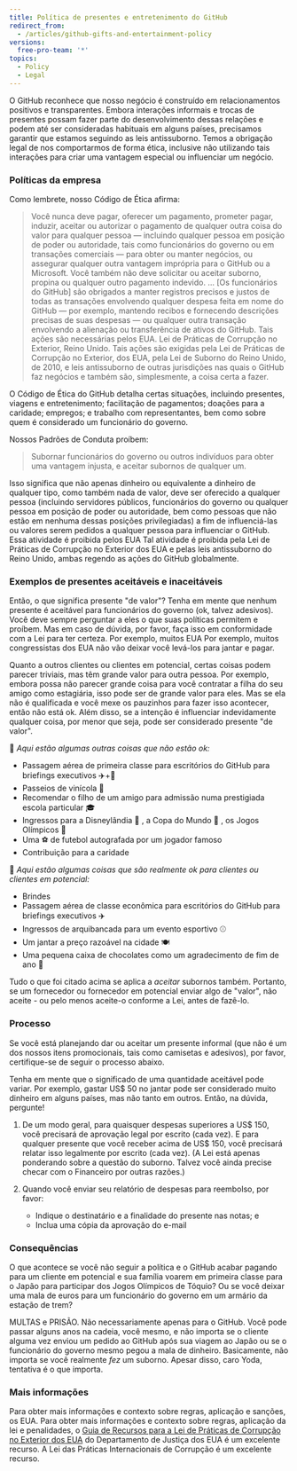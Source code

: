 ```yaml
---
title: Política de presentes e entretenimento do GitHub
redirect_from:
  - /articles/github-gifts-and-entertainment-policy
versions:
  free-pro-team: '*'
topics:
  - Policy
  - Legal
---
```


O GitHub reconhece que nosso negócio é construído em relacionamentos positivos e transparentes. Embora interações informais e trocas de presentes possam fazer parte do desenvolvimento dessas relações e podem até ser consideradas habituais em alguns países, precisamos garantir que estamos seguindo as leis antissuborno. Temos a obrigação legal de nos comportarmos de forma ética, inclusive não utilizando tais interações para criar uma vantagem especial ou influenciar um negócio.

### Políticas da empresa
Como lembrete, nosso Código de Ética afirma:
> Você nunca deve pagar, oferecer um pagamento, prometer pagar, induzir, aceitar ou autorizar o pagamento de qualquer outra coisa do valor para qualquer pessoa — incluindo qualquer pessoa em posição de poder ou autoridade, tais como funcionários do governo ou em transações comerciais — para obter ou manter negócios, ou assegurar qualquer outra vantagem imprópria para o GitHub ou a Microsoft. Você também não deve solicitar ou aceitar suborno, propina ou qualquer outro pagamento indevido. ... [Os funcionários do GitHub] são obrigados a manter registros precisos e justos de todas as transações envolvendo qualquer despesa feita em nome do GitHub — por exemplo, mantendo recibos e fornecendo descrições precisas de suas despesas — ou qualquer outra transação envolvendo a alienação ou transferência de ativos do GitHub. Tais ações são necessárias pelos EUA. Lei de Práticas de Corrupção no Exterior, Reino Unido. Tais ações são exigidas pela Lei de Práticas de Corrupção no Exterior, dos EUA, pela Lei de Suborno do Reino Unido, de 2010, e leis antissuborno de outras jurisdições nas quais o GitHub faz negócios e também são, simplesmente, a coisa certa a fazer.

O Código de Ética do GitHub detalha certas situações, incluindo presentes, viagens e entretenimento; facilitação de pagamentos; doações para a caridade; empregos; e trabalho com representantes, bem como sobre quem é considerado um funcionário do governo.

Nossos Padrões de Conduta proíbem:
> Subornar funcionários do governo ou outros indivíduos para obter uma vantagem injusta, e aceitar subornos de qualquer um.

Isso significa que não apenas dinheiro ou equivalente a dinheiro de qualquer tipo, como também nada de valor, deve ser oferecido a qualquer pessoa (incluindo servidores públicos, funcionários do governo ou qualquer pessoa em posição de poder ou autoridade, bem como pessoas que não estão em nenhuma dessas posições privilegiadas) a fim de influenciá-las ou valores serem pedidos a qualquer pessoa para influenciar o GitHub. Essa atividade é proibida pelos EUA Tal atividade é proibida pela Lei de Práticas de Corrupção no Exterior dos EUA e pelas leis antissuborno do Reino Unido, ambas regendo as ações do GitHub globalmente.

### Exemplos de presentes aceitáveis e inaceitáveis
Então, o que significa presente "de valor"? Tenha em mente que nenhum presente é aceitável para funcionários do governo (ok, talvez adesivos). Você deve sempre perguntar a eles o que suas políticas permitem e proíbem. Mas em caso de dúvida, por favor, faça isso em conformidade com a Lei para ter certeza. Por exemplo, muitos EUA Por exemplo, muitos congressistas dos EUA não vão deixar você levá-los para jantar e pagar.

Quanto a outros clientes ou clientes em potencial, certas coisas podem parecer triviais, mas têm grande valor para outra pessoa. Por exemplo, embora possa não parecer grande coisa para você contratar a filha do seu amigo como estagiária, isso pode ser de grande valor para eles. Mas se ela não é qualificada e você mexe os pauzinhos para fazer isso acontecer, então não está ok. Além disso, se a intenção é influenciar indevidamente qualquer coisa, por menor que seja, pode ser considerado presente "de valor".

🙅 _Aqui estão algumas outras coisas que não estão ok:_

- Passagem aérea de primeira classe para escritórios do GitHub para briefings executivos ✈️+🍾
- Passeios de vinícola 🍷
- Recomendar o filho de um amigo para admissão numa prestigiada escola particular 🎓
- Ingressos para a Disneylândia 👸 , a Copa do Mundo 🥅 , os Jogos Olímpicos 🏅
- Uma ⚽️ de futebol autografada por um jogador famoso
- Contribuição para a caridade

🙆 _Aqui estão algumas coisas que são realmente ok para clientes ou clientes em potencial:_

- Brindes
- Passagem aérea de classe econômica para escritórios do GitHub para briefings executivos ✈️
- Ingressos de arquibancada para um evento esportivo ⚾
- Um jantar a preço razoável na cidade 🍽
- Uma pequena caixa de chocolates como um agradecimento de fim de ano 🍫

Tudo o que foi citado acima se aplica a _aceitar_ subornos também. Portanto, se um fornecedor ou fornecedor em potencial enviar algo de "valor", não aceite - ou pelo menos aceite-o conforme a Lei, antes de fazê-lo.

### Processo
Se você está planejando dar ou aceitar um presente informal (que não é um dos nossos itens promocionais, tais como camisetas e adesivos), por favor, certifique-se de seguir o processo abaixo.

Tenha em mente que o significado de uma quantidade aceitável pode variar. Por exemplo, gastar US$ 50 no jantar pode ser considerado muito dinheiro em alguns países, mas não tanto em outros. Então, na dúvida, pergunte!

1. De um modo geral, para quaisquer despesas superiores a US$ 150, você precisará de aprovação legal por escrito (cada vez). E para qualquer presente que você receber acima de US$ 150, você precisará relatar isso legalmente por escrito (cada vez). (A Lei está apenas ponderando sobre a questão do suborno. Talvez você ainda precise checar com o Financeiro por outras razões.)

2. Quando você enviar seu relatório de despesas para reembolso, por favor:
     - Indique o destinatário e a finalidade do presente nas notas; e
     - Inclua uma cópia da aprovação do e-mail

### Consequências
O que acontece se você não seguir a política e o GitHub acabar pagando para um cliente em potencial e sua família voarem em primeira classe para o Japão para participar dos Jogos Olímpicos de Tóquio? Ou se você deixar uma mala de euros para um funcionário do governo em um armário da estação de trem?

MULTAS e PRISÃO. Não necessariamente apenas para o GitHub. Você pode passar alguns anos na cadeia, você mesmo, e não importa se o cliente alguma vez enviou um pedido ao GitHub após sua viagem ao Japão ou se o funcionário do governo mesmo pegou a mala de dinheiro. Basicamente, não importa se você realmente _fez_ um suborno. Apesar disso, caro Yoda, tentativa é o que importa.

### Mais informações
Para obter mais informações e contexto sobre regras, aplicação e sanções, os EUA. Para obter mais informações e contexto sobre regras, aplicação da lei e penalidades, o  [Guia de Recursos para a Lei de Práticas de Corrupção no Exterior dos EUA](https://www.justice.gov/sites/default/files/criminal-fraud/legacy/2015/01/16/guide.pdf) do Departamento de Justiça dos EUA é um excelente recurso. A Lei das Práticas Internacionais de Corrupção</a> é um excelente recurso.
